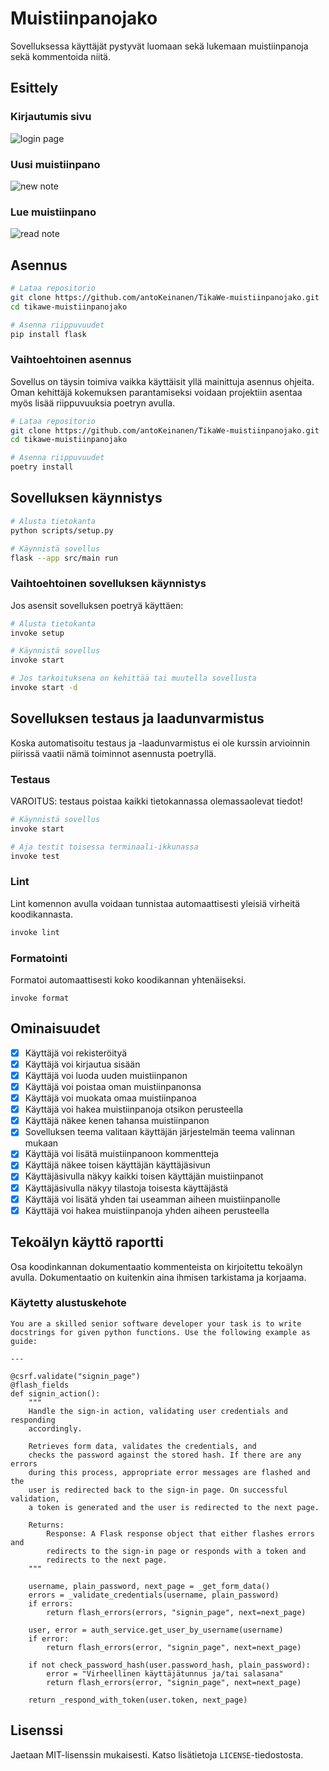# Muistiinpanojako

Sovelluksessa käyttäjät pystyvät luomaan sekä lukemaan muistiinpanoja sekä kommentoida niitä.

## Esittely

### Kirjautumis sivu

![login page](https://github.com/antoKeinanen/TikaWe-muistiinpanojako/blob/main/media/login.png?raw=true)

### Uusi muistiinpano

![new note](https://github.com/antoKeinanen/TikaWe-muistiinpanojako/blob/main/media/new.png?raw=true)

### Lue muistiinpano

![read note](https://github.com/antoKeinanen/TikaWe-muistiinpanojako/blob/main/media/read.png?raw=true)

## Asennus

```bash
# Lataa repositorio
git clone https://github.com/antoKeinanen/TikaWe-muistiinpanojako.git
cd tikawe-muistiinpanojako

# Asenna riippuvuudet
pip install flask
```

### Vaihtoehtoinen asennus

Sovellus on täysin toimiva vaikka käyttäisit yllä mainittuja asennus ohjeita. Oman kehittäjä kokemuksen parantamiseksi voidaan projektiin asentaa myös lisää riippuvuuksia poetryn avulla.

```bash
# Lataa repositorio
git clone https://github.com/antoKeinanen/TikaWe-muistiinpanojako.git
cd tikawe-muistiinpanojako

# Asenna riippuvuudet
poetry install
```

## Sovelluksen käynnistys

```bash
# Alusta tietokanta
python scripts/setup.py

# Käynnistä sovellus
flask --app src/main run
```

### Vaihtoehtoinen sovelluksen käynnistys

Jos asensit sovelluksen poetryä käyttäen:

```bash
# Alusta tietokanta
invoke setup

# Käynnistä sovellus
invoke start

# Jos tarkoituksena on kehittää tai muutella sovellusta
invoke start -d
```

## Sovelluksen testaus ja laadunvarmistus

Koska automatisoitu testaus ja -laadunvarmistus ei ole kurssin arvioinnin piirissä vaatii nämä toiminnot asennusta poetryllä.

### Testaus

VAROITUS: testaus poistaa kaikki tietokannassa olemassaolevat tiedot!

```bash
# Käynnistä sovellus
invoke start

# Aja testit toisessa terminaali-ikkunassa
invoke test
```

### Lint

Lint komennon avulla voidaan tunnistaa automaattisesti yleisiä virheitä koodikannasta.

```bash
invoke lint
```

### Formatointi

Formatoi automaattisesti koko koodikannan yhtenäiseksi.

```
invoke format
```

## Ominaisuudet

-   [x] Käyttäjä voi rekisteröityä
-   [x] Käyttäjä voi kirjautua sisään
-   [x] Käyttäjä voi luoda uuden muistiinpanon
-   [x] Käyttäjä voi poistaa oman muistiinpanonsa
-   [x] Käyttäjä voi muokata omaa muistiinpanoa
-   [x] Käyttäjä voi hakea muistiinpanoja otsikon perusteella
-   [x] Käyttäjä näkee kenen tahansa muistiinpanon
-   [x] Sovelluksen teema valitaan käyttäjän järjestelmän teema valinnan mukaan
-   [x] Käyttäjä voi lisätä muistiinpanoon kommentteja
-   [x] Käyttäjä näkee toisen käyttäjän käyttäjäsivun
-   [x] Käyttäjäsivulla näkyy kaikki toisen käyttäjän muistiinpanot
-   [x] Käyttäjäsivulla näkyy tilastoja toisesta käyttäjästä
-   [x] Käyttäjä voi lisätä yhden tai useamman aiheen muistiinpanolle
-   [x] Käyttäjä voi hakea muistiinpanoja yhden aiheen perusteella

## Tekoälyn käyttö raportti

Osa koodinkannan dokumentaatio kommenteista on kirjoitettu tekoälyn avulla. Dokumentaatio on kuitenkin aina ihmisen tarkistama ja korjaama.

### Käytetty alustuskehote

```
You are a skilled senior software developer your task is to write docstrings for given python functions. Use the following example as guide:

---

@csrf.validate("signin_page")
@flash_fields
def signin_action():
    """
    Handle the sign-in action, validating user credentials and responding
    accordingly.

    Retrieves form data, validates the credentials, and
    checks the password against the stored hash. If there are any errors
    during this process, appropriate error messages are flashed and the
    user is redirected back to the sign-in page. On successful validation,
    a token is generated and the user is redirected to the next page.

    Returns:
        Response: A Flask response object that either flashes errors and
        redirects to the sign-in page or responds with a token and
        redirects to the next page.
    """

    username, plain_password, next_page = _get_form_data()
    errors = _validate_credentials(username, plain_password)
    if errors:
        return flash_errors(errors, "signin_page", next=next_page)

    user, error = auth_service.get_user_by_username(username)
    if error:
        return flash_errors(error, "signin_page", next=next_page)

    if not check_password_hash(user.password_hash, plain_password):
        error = "Virheellinen käyttäjätunnus ja/tai salasana"
        return flash_errors(error, "signin_page", next=next_page)

    return _respond_with_token(user.token, next_page)

```

## Lisenssi

Jaetaan MIT-lisenssin mukaisesti. Katso lisätietoja `LICENSE`-tiedostosta.
